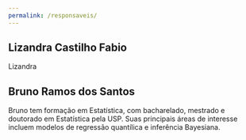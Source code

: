 ```yaml
---
permalink: /responsaveis/
---
```


## Lizandra Castilho Fabio

Lizandra 

## Bruno Ramos dos Santos

Bruno tem formação em Estatística, com bacharelado, mestrado e doutorado em Estatística pela USP. Suas principais áreas de interesse incluem modelos de regressão quantílica e inferência Bayesiana. 
